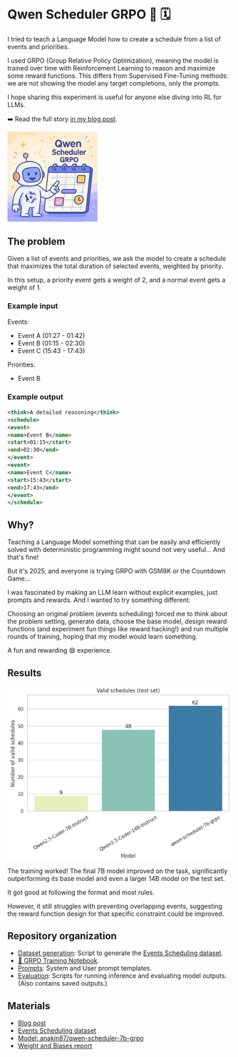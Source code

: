 # Qwen Scheduler GRPO 👑 🗓️

I tried to teach a Language Model how to create a schedule from a list of events and priorities.

I used GRPO (Group Relative Policy Optimization), meaning the model is trained over time with Reinforcement Learning to reason and maximize
some reward functions. This differs from Supervised Fine-Tuning methods: we are not showing the model any target
completions, only the prompts.

I hope sharing this experiment is useful for anyone else diving into RL for LLMs.

➡️ Read the full story [in my blog post](PUTLKINK).

<img src="./assets/qwen_scheduler_logo.png" width="40%"></img>

## The problem

Given a list of events and priorities, we ask the model to create a schedule that maximizes the total duration of selected events, weighted by priority.

In this setup, a priority event gets a weight of 2, and a normal event gets a weight of 1.

### Example input

Events:
- Event A (01:27 - 01:42)
- Event B (01:15 - 02:30)
- Event C (15:43 - 17:43)

Priorities:
- Event B

### Example output

```xml
<think>A detailed reasoning</think>
<schedule>
<event>
<name>Event B</name>
<start>01:15</start>
<end>02:30</end>
</event>
<event>
<name>Event C</name>
<start>15:43</start>
<end>17:43</end>
</event>
</schedule>
```

## Why?

Teaching a Language Model something that can be easily and efficiently solved with deterministic programming might 
sound not very useful... And that's fine!

But it's 2025, and everyone is trying GRPO with GSM8K or the Countdown Game...

I was fascinated by making an LLM learn without explicit examples, just prompts and rewards. And I wanted to try
something different.

Choosing an original problem (events scheduling) forced me to think about the problem setting, generate data, choose the base model, design reward functions (and experiment fun things like reward hacking!) and run multiple rounds of training, hoping that my model would learn something.

A fun and rewarding 😄 experience.

## Results

<img src="./assets/eval_valid_schedules.png"></img>

The training worked! The final 7B model improved on the task, significantly outperforming its base model and even a larger 14B model on the test set.

It got good at following the format and most rules.

However, it still struggles with preventing overlapping events, suggesting the reward function design for that specific constraint
could be improved.


## Repository organization
- [Dataset generation](./dataset_generation/): Script to generate the [Events Scheduling dataset](https://huggingface.co/datasets/anakin87/events-scheduling).
- [📓 GRPO Training Notebook](train_grpo.ipynb).
- [Prompts](prompts.txt): System and User prompt templates.
- [Evaluation](./evaluation/): Scripts for running inference and evaluating model outputs.  (Also contains saved outputs.)

## Materials
- [Blog post](PUTLKINK)
- [Events Scheduling dataset](https://huggingface.co/datasets/anakin87/events-scheduling)
- [Model: anakin87/qwen-scheduler-7b-grpo](https://huggingface.co/anakin87/qwen-scheduler-7b-grpo)
- [Weight and Biases report](https://api.wandb.ai/links/stefanofiorucci/22oryc3v)